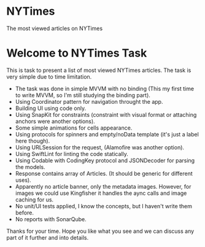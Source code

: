 # NYTimes
The most viewed articles on NYTimes

# Welcome to NYTimes Task
This is task to present a list of most viewed NYTimes articles. The task is very simple due to time limitation.

- The task was done in simple MVVM with no binding (This my first time to write MVVM, so I'm still studying the binding part).
- Using Coordinator pattern for navigation throught the app.
- Building UI using code only.
- Using SnapKit for constraints (constraint with visual format or attaching anchors were another options).
- Some simple animations for cells appearance.
- Using protocols for spinners and empty/noData template (it's just a label here though).
- Using URLSession for the request, (Alamofire was another option).
- Using SwiftLint for linting the code statically.
- Using Codable with CodingKey protocol and JSONDecoder for parsing the models.
- Response contains array of Articles. (It should be generic for different uses).
- Apparently no article banner, only the metadata images. However, for images we could use Kingfisher it handles the aync calls and image caching for us.
- No unit/UI tests applied, I know the concepts, but I haven't write them before.
- No reports with SonarQube.

Thanks for your time.
Hope you like what you see and we can discuss any part of it further and into details.
